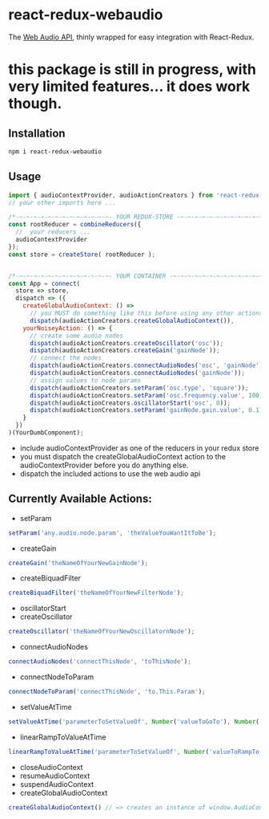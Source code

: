 # react-redux-webaudio

The [Web Audio API](https://developer.mozilla.org/en-US/docs/Web/API/Web_Audio_API), thinly wrapped for easy integration with React-Redux.

# this package is still in progress, with very limited features... it does work though.

## Installation
```bash
npm i react-redux-webaudio
```

## Usage

```javascript
import { audioContextProvider, audioActionCreators } from 'react-redux-webaudio';
// your other imports here ...

/*-~-~-~-~-~-~-~-~-~-~-~-~-~- YOUR REDUX-STORE -~-~-~-~-~-~-~-~-~-~-~-~-~-*/
const rootReducer = combineReducers({
  //  your reducers ...
  audioContextProvider
});
const store = createStore( rootReducer );


/*-~-~-~-~-~-~-~-~-~-~-~-~-~- YOUR CONTAINER -~-~-~-~-~-~-~-~-~-~-~-~-~-*/
const App = connect(
  store => store,
  dispatch => ({
    createGlobalAudioContext: () =>
      // you MUST do something like this before using any other actions!!
      dispatch(audioActionCreators.createGlobalAudioContext()),
    yourNoiseyAction: () => {
      // create some audio nodes
      dispatch(audioActionCreators.createOscillator('osc'));
      dispatch(audioActionCreators.createGain('gainNode'));
      // connect the nodes
      dispatch(audioActionCreators.connectAudioNodes('osc', 'gainNode'));
      dispatch(audioActionCreators.connectAudioNodes('gainNode'));
      // assign values to node params
      dispatch(audioActionCreators.setParam('osc.type', 'square'));
      dispatch(audioActionCreators.setParam('osc.frequency.value', 100));
      dispatch(audioActionCreators.oscillatorStart('osc', 0));
      dispatch(audioActionCreators.setParam('gainNode.gain.value', 0.1));
    }
  })
)(YourDumbComponent);
```
* include audioContextProvider as one of the reducers in your redux store
* you must dispatch the createGlobalAudioContext action to the audioContextProvider before you do anything else.
* dispatch the included actions to use the web audio api

## Currently Available Actions:
* setParam
```javascript
setParam('any.audio.node.param', 'theValueYouWantItToBe');
```
* createGain
```javascript
createGain('theNameOfYourNewGainNode');
```
* createBiquadFilter
```javascript
createBiquadFilter('theNameOfYourNewFilterNode');
```
* oscillatorStart
* createOscillator
```javascript
createOscillator('theNameOfYourNewOscillatornNode');
```
* connectAudioNodes
```javascript
connectAudioNodes('connectThisNode', 'toThisNode');
```
* connectNodeToParam
```javascript
connectNodeToParam('connectThisNode', 'to.This.Param');
```
* setValueAtTime
```javascript
setValueAtTime('parameterToSetValueOf', Number('valueToGoTo'), Number('timeToSetValueAt'));
```
* linearRampToValueAtTime
```javascript
linearRampToValueAtTime('parameterToSetValueOf', Number('valueToRampTo'), Number('timeToReachEndOfRamp'));
```
* closeAudioContext
* resumeAudioContext
* suspendAudioContext
* createGlobalAudioContext
```javascript
createGlobalAudioContext() // => creates an instance of window.AudioContext
```
